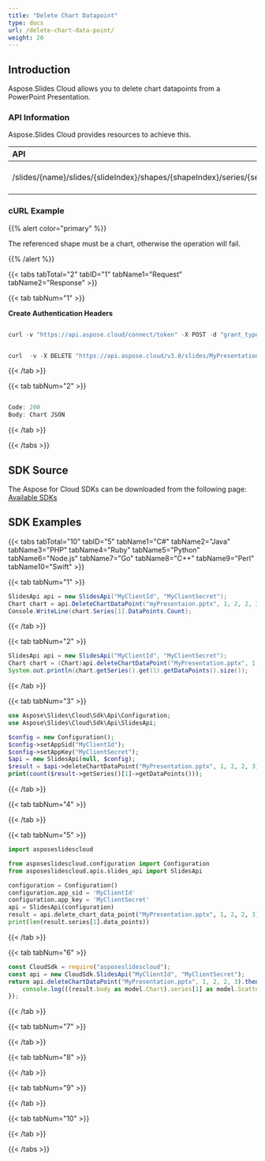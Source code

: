 ```yaml
---
title: "Delete Chart Datapoint"
type: docs
url: /delete-chart-data-point/
weight: 20
---
```


## **Introduction**
Aspose.Slides Cloud allows you to delete chart datapoints from a PowerPoint Presentation. 
### **API Information**
Aspose.Slides Cloud provides resources to achieve this.

|**API**|**Type**|**Description**|**Resource**|
| :- | :- | :- | :- |
|/slides/{name}/slides/{slideIndex}/shapes/{shapeIndex}/series/{seriesIndex}/dataPoints/{dataPointIndex}|DELETE|Delete the chart datapoint|[DeleteChartDataPoint](https://apireference.aspose.cloud/slides/#/Chart/DeleteChartDataPoint)|
### **cURL Example**
{{% alert color="primary" %}}

The referenced shape must be a chart, otherwise the operation will fail.

{{% /alert %}}

{{< tabs tabTotal="2" tabID="1" tabName1="Request" tabName2="Response" >}}

{{< tab tabNum="1" >}}

**Create Authentication Headers**

```java

curl -v "https://api.aspose.cloud/connect/token" -X POST -d "grant_type=client_credentials&client_id=XXXX&client_secret=XXXX-XX" -H "Content-Type: application/x-www-form-urlencoded" -H "Accept: application/json"

```

```java

curl  -v -X DELETE "https://api.aspose.cloud/v3.0/slides/MyPresentation.pptx/slides/1/shapes/2/series/2/dataPoints/3" -H "Authorization: Bearer [Access Token]

```

{{< /tab >}}

{{< tab tabNum="2" >}}

```java

Code: 200
Body: Chart JSON

```

{{< /tab >}}

{{< /tabs >}}
## **SDK Source**
The Aspose for Cloud SDKs can be downloaded from the following page: [Available SDKs](/slides/available-sdks/)
## **SDK Examples**
{{< tabs tabTotal="10" tabID="5" tabName1="C#" tabName2="Java" tabName3="PHP" tabName4="Ruby" tabName5="Python" tabName6="Node.js" tabName7="Go" tabName8="C++" tabName9="Perl" tabName10="Swift" >}}

{{< tab tabNum="1" >}}

```csharp
SlidesApi api = new SlidesApi("MyClientId", "MyClientSecret");
Chart chart = api.DeleteChartDataPoint("myPresentaion.pptx", 1, 2, 2, 3);
Console.WriteLine(chart.Series[1].DataPoints.Count);
```

{{< /tab >}}

{{< tab tabNum="2" >}}

```java
SlidesApi api = new SlidesApi("MyClientId", "MyClientSecret");
Chart chart = (Chart)api.deleteChartDataPoint("MyPresentation.pptx", 1, 2, 2, 3, null, null, null);
System.out.println(chart.getSeries().get(1).getDataPoints().size());
```

{{< /tab >}}

{{< tab tabNum="3" >}}

```php
use Aspose\Slides\Cloud\Sdk\Api\Configuration;
use Aspose\Slides\Cloud\Sdk\Api\SlidesApi;

$config = new Configuration();
$config->setAppSid("MyClientId");
$config->setAppKey("MyClientSecret");
$api = new SlidesApi(null, $config);
$result = $api->deleteChartDataPoint("MyPresentation.pptx", 1, 2, 2, 3);
print(count($result->getSeries()[1]->getDataPoints()));
```

{{< /tab >}}

{{< tab tabNum="4" >}}

{{< /tab >}}

{{< tab tabNum="5" >}}

```python
import asposeslidescloud

from asposeslidescloud.configuration import Configuration
from asposeslidescloud.apis.slides_api import SlidesApi

configuration = Configuration()
configuration.app_sid = 'MyClientId'
configuration.app_key = 'MyClientSecret'
api = SlidesApi(configuration)
result = api.delete_chart_data_point("MyPresentation.pptx", 1, 2, 2, 3)
print(len(result.series[1].data_points))
```

{{< /tab >}}

{{< tab tabNum="6" >}}

```javascript
const CloudSdk = require("asposeslidescloud");
const api = new CloudSdk.SlidesApi("MyClientId", "MyClientSecret");
return api.deleteChartDataPoint("MyPresentation.pptx", 1, 2, 2, 3).then((result) => {
    console.log(((result.body as model.Chart).series[1] as model.ScatterSeries).dataPoints.length);
});
```

{{< /tab >}}

{{< tab tabNum="7" >}}

{{< /tab >}}

{{< tab tabNum="8" >}}

{{< /tab >}}

{{< tab tabNum="9" >}}

{{< /tab >}}

{{< tab tabNum="10" >}}

{{< /tab >}}

{{< /tabs >}}
